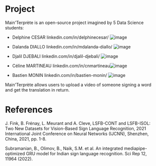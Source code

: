# Project
Main'Terprète is an open-source project imagined by 5 Data Science students:

* Delphine CESAR linkedin.com/in/delphinecesar/ ![image](https://github.com/delphinecesar/mainterprete/assets/123547462/071cb8e2-fdba-4dfd-b849-5dec61b36b7f)

* Dalanda DIALLO linkedin.com/in/mdalanda-diallo/ ![image](https://github.com/delphinecesar/mainterprete/assets/123547462/55ba1662-9d14-44f6-9065-ade0432ec0a2)

* Djalil DJEBALI linkedin.com/in/djalil-djebali/ ![image](https://github.com/delphinecesar/mainterprete/assets/123547462/bceeb135-a356-47a0-a63e-626c0a7dfd36)

* Céline MARTINEAU linkedin.com/in/cnmartineau![image](https://github.com/delphinecesar/mainterprete/assets/123547462/af88c8f8-932c-4d1a-9320-43b6d1015cf8)

* Bastien MONIN linkedin.com/in/bastien-monin/ ![image](https://github.com/delphinecesar/mainterprete/assets/123547462/a469cc56-8f67-4024-b88e-c2cbf81b5c05)


Main'Terprète allows users to upload a video of someone signing a word and get the translation in return.



# References
J. Fink, B. Frénay, L. Meurant and A. Cleve, LSFB-CONT and LSFB-ISOL: Two New Datasets for Vision-Based Sign Language Recognition, 2021 International Joint Conference on Neural Networks (IJCNN), Shenzhen, China, 2021, pp. 1-8.

Subramanian, B., Olimov, B., Naik, S.M. et al. An integrated mediapipe-optimized GRU model for Indian sign language recognition. Sci Rep 12, 11964 (2022).
